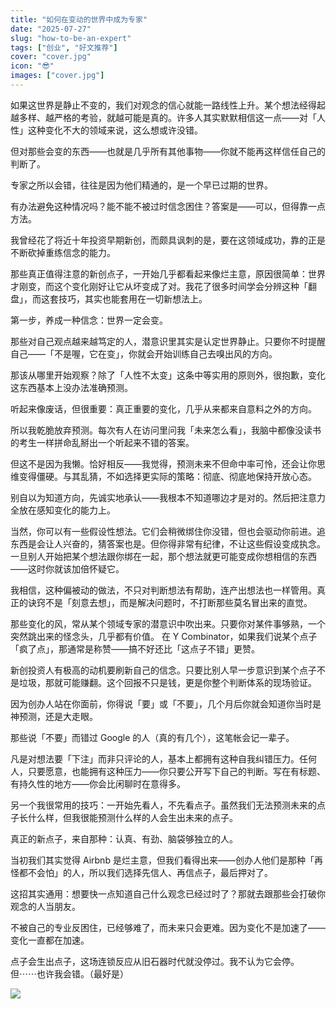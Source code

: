 ```yaml
---
title: "如何在变动的世界中成为专家"
date: "2025-07-27"
slug: "how-to-be-an-expert"
tags: ["创业", "好文推荐"]
cover: "cover.jpg"
icon: "😎"
images: ["cover.jpg"]
---
```

如果这世界是静止不变的，我们对观念的信心就能一路线性上升。某个想法经得起越多样、越严格的考验，就越可能是真的。许多人其实默默相信这一点——对「人性」这种变化不大的领域来说，这么想或许没错。



但对那些会变的东西——也就是几乎所有其他事物——你就不能再这样信任自己的判断了。



专家之所以会错，往往是因为他们精通的，是一个早已过期的世界。



有办法避免这种情况吗？能不能不被过时信念困住？答案是——可以，但得靠一点方法。



我曾经花了将近十年投资早期新创，而颇具讽刺的是，要在这领域成功，靠的正是不断砍掉重练信念的能力。



那些真正值得注意的新创点子，一开始几乎都看起来像烂主意，原因很简单：世界才刚变，而这个变化刚好让它从坏变成了对。我花了很多时间学会分辨这种「翻盘」，而这套技巧，其实也能套用在一切新想法上。



第一步，养成一种信念：世界一定会变。



那些对自己观点越来越笃定的人，潜意识里其实是认定世界静止。只要你不时提醒自己——「不是喔，它在变」，你就会开始训练自己去嗅出风的方向。



那该从哪里开始观察？除了「人性不太变」这条中等实用的原则外，很抱歉，变化这东西基本上没办法准确预测。



听起来像废话，但很重要：真正重要的变化，几乎从来都来自意料之外的方向。



所以我乾脆放弃预测。每次有人在访问里问我「未来怎么看」，我脑中都像没读书的考生一样拼命乱掰出一个听起来不错的答案。



但这不是因为我懒。恰好相反——我觉得，预测未来不但命中率可怜，还会让你思维变得僵硬。与其乱猜，不如选择更实际的策略：彻底、彻底地保持开放心态。



别自以为知道方向，先诚实地承认——我根本不知道哪边才是对的。然后把注意力全放在感知变化的能力上。



当然，你可以有一些假设性想法。它们会稍微绑住你没错，但也会驱动你前进。追东西是会让人兴奋的，猜答案也是。但你得非常有纪律，不让这些假设变成执念。
一旦别人开始把某个想法跟你绑在一起，那个想法就更可能变成你想相信的东西——这时你就该加倍怀疑它。



我相信，这种偏被动的做法，不只对判断想法有帮助，连产出想法也一样管用。真正的诀窍不是「刻意去想」，而是解决问题时，不打断那些莫名冒出来的直觉。



那些变化的风，常从某个领域专家的潜意识中吹出来。只要你对某件事够熟，一个突然跳出来的怪念头，几乎都有价值。
在 Y Combinator，如果我们说某个点子「疯了点」，那通常是称赞——搞不好还比「这点子不错」更赞。



新创投资人有极高的动机要刷新自己的信念。只要比别人早一步意识到某个点子不是垃圾，那就可能赚翻。这个回报不只是钱，更是你整个判断体系的现场验证。



因为创办人站在你面前，你得说「要」或「不要」，几个月后你就会知道你当时是神预测，还是大走眼。



那些说「不要」而错过 Google 的人（真的有几个），这笔帐会记一辈子。



凡是对想法要「下注」而非只评论的人，基本上都拥有这种自我纠错压力。任何人，只要愿意，也能拥有这种压力——你只要公开写下自己的判断。写在有标题、有持久性的地方——你会比闲聊时在意得多。



另一个我很常用的技巧：一开始先看人，不先看点子。虽然我们无法预测未来的点子长什么样，但我很能预测什么样的人会生出未来的点子。



真正的新点子，来自那种：认真、有劲、脑袋够独立的人。



当初我们其实觉得 Airbnb 是烂主意，但我们看得出来——创办人他们是那种「再怪都不会怕」的人，所以我们选择先信人、再信点子，最后押对了。



这招其实通用：想要快一点知道自己什么观念已经过时了？那就去跟那些会打破你观念的人当朋友。



不被自己的专业反困住，已经够难了，而未来只会更难。因为变化不是加速了——变化一直都在加速。



点子会生出点子，这场连锁反应从旧石器时代就没停过。我不认为它会停。
但⋯⋯也许我会错。（最好是）




![](https://prod-files-secure.s3.us-west-2.amazonaws.com/112d0858-5090-4d34-a606-b75eb8d65fd2/46476355-9cf3-4e99-9b7a-3531bc426380/1000202064.png?X-Amz-Algorithm=AWS4-HMAC-SHA256&X-Amz-Content-Sha256=UNSIGNED-PAYLOAD&X-Amz-Credential=ASIAZI2LB466VBRH6J2T%2F20251023%2Fus-west-2%2Fs3%2Faws4_request&X-Amz-Date=20251023T141428Z&X-Amz-Expires=3600&X-Amz-Security-Token=IQoJb3JpZ2luX2VjEI7%2F%2F%2F%2F%2F%2F%2F%2F%2F%2FwEaCXVzLXdlc3QtMiJHMEUCIBG%2FXFMM7%2BPyhvUwy4Nt81vCV%2FVy%2FZOp0NhQuJ0%2FzNrAAiEAu8hJLzjF0UevoQRW8wTAYaFSdBCc3IZvl%2BTxL9JBcmMq%2FwMIRxAAGgw2Mzc0MjMxODM4MDUiDN8vDOp3DMx3K3Tz0yrcA8nbb%2BOaD5A5ESEvr1rDmPqoomB4hyHWfF81JEVkstqVQqMVdIbNGkaVmrt7YbpCmbb1fbB1X083ubwuFa4ZzcM9iZcH5FfaWn1QJ9ifCCSH7NVvbQ1tjA91yuWCqIfyY3XkSByWKf9EsafcQjsi1sVDrodV%2FBoBrgfPbPDY%2BjWmbbioqlTCiKD07Y5UwpNHdqcCqFvf1%2FqGVbu7JHmGpVgZT7xX0x8AUMbQMUoV%2FsNucPnH3aDn7Dn3xwTjWfuEBbC4smV%2FrZTF%2BqrcS%2FZguRMSzkt469PXlseSVPsQ0lnO0gBDjiva26%2BLz2jfzyp0FlWgWNYhQ0eWOVP7UcoZwfdj%2FeQpVkIpYbqcyZFSWhxYvvRfwdFyjK71%2F4YKTYWTwky7ERQ5htwfYOn6It6LxQZGWUZjtV5a674PF%2BwtsynSdp1MMwuuPi%2F9jXgh0oVUXMO09BBEUh%2FJ%2FyV055tt05LyJEkkLcvlnwdM887laS9c64XT7ttdt7wE9otvEUGm%2FrfrcR2z7Z3smN%2Fydr%2B0yks3GWGsegAyB5zroVi31WPo9zdi6qyNnAjlF3g6RoLA67VRFaXtgfS0vev6t0Y5GiL1AYf77MKYo1BxrOp5zvMULNjIrnFUJelzlPV%2BMMnZ6McGOqUBgocRX%2BpFJo1FZK55bneL%2Fy5HVoOaIRTr2qRrO%2FVdIFQWTlCMMloBP15EM2x5kZu1mn4snYRNZ3k%2FV9zRwOMf%2FRQ%2FD7LkPtZPRsblv8tHMVao%2BeuKyNbCMCT6l8rv%2F%2FWbGwn5zpEDd7W9H6B3mISaLb6URnUKP%2B9SCXhEpTCm07LVxEl43wJW3b0o4ce98OtgtVs62dEGkTbAzCHp9OF1TRS7AV%2B5&X-Amz-Signature=0dccc3e5c36caed82854b0ee6e624518ab70179d87571b47f03ac5087479a91e&X-Amz-SignedHeaders=host&x-amz-checksum-mode=ENABLED&x-id=GetObject)

